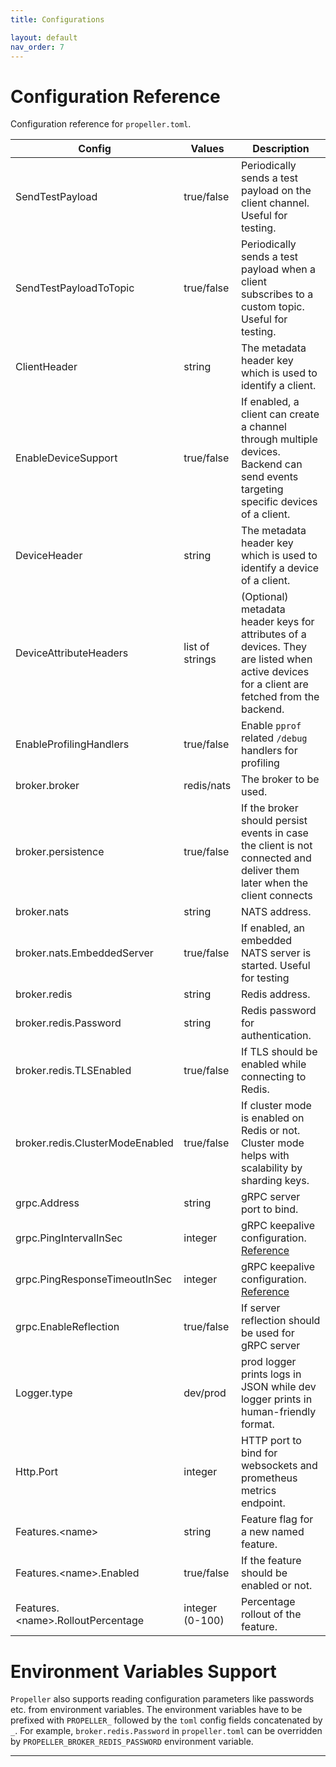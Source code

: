 ```yaml
---
title: Configurations

layout: default
nav_order: 7
---
```

# Configuration Reference

Configuration reference for `propeller.toml`.

| Config                             | Values          | Description                                                                                                                                |
|------------------------------------|-----------------|--------------------------------------------------------------------------------------------------------------------------------------------|
| SendTestPayload                    | true/false      | Periodically sends a test payload on the client channel. Useful for testing.                                                               |
| SendTestPayloadToTopic             | true/false      | Periodically sends a test payload when a client subscribes to a custom topic. Useful for testing.                                          |
| ClientHeader                       | string          | The metadata header key which is used to identify a client.                                                                                |
| EnableDeviceSupport                | true/false      | If enabled, a client can create a channel through multiple devices. Backend can send events targeting specific devices of a client.        |
| DeviceHeader                       | string          | The metadata header key which is used to identify a device of a client.                                                                    |
| DeviceAttributeHeaders             | list of strings | (Optional) metadata header keys for attributes of a devices. They are listed when active devices for a client are fetched from the backend.|
| EnableProfilingHandlers            | true/false      | Enable `pprof` related `/debug` handlers for profiling                                                                                     |
| broker.broker                      | redis/nats      | The broker to be used.                                                                                                                     |
| broker.persistence                 | true/false      | If the broker should persist events in case the client is not connected and deliver them later when the client connects                    |
| broker.nats                        | string          | NATS address.                                                                                                                              |
| broker.nats.EmbeddedServer         | true/false      | If enabled, an embedded NATS server is started. Useful for testing                                                                         |
| broker.redis                       | string          | Redis address.                                                                                                                             |
| broker.redis.Password              | string          | Redis password for authentication.                                                                                                         |
| broker.redis.TLSEnabled            | true/false      | If TLS should be enabled while connecting to Redis.                                                                                        |
| broker.redis.ClusterModeEnabled    | true/false      | If cluster mode is enabled on Redis or not. Cluster mode helps with scalability by sharding keys.                                          |
| grpc.Address                       | string          | gRPC server port to bind.                                                                                                                  |
| grpc.PingIntervalInSec             | integer         | gRPC keepalive configuration. [Reference](https://grpc.io/docs/guides/keepalive/)                                                          |
| grpc.PingResponseTimeoutInSec      | integer         | gRPC keepalive configuration. [Reference](https://grpc.io/docs/guides/keepalive/)                                                          |
| grpc.EnableReflection              | true/false      | If server reflection should be used for gRPC server                                                                                        |
| Logger.type                        | dev/prod        | prod logger prints logs in JSON while dev logger prints in human-friendly format.                                                          |
| Http.Port                          | integer         | HTTP port to bind for websockets and prometheus metrics endpoint.                                                                          |
| Features.\<name>                   | string          | Feature flag for a new named feature.                                                                                                      |
| Features.\<name>.Enabled           | true/false      | If the feature should be enabled or not.                                                                                                   |
| Features.\<name>.RolloutPercentage | integer (0-100) | Percentage rollout of the feature.                                                                                                         |

# Environment Variables Support

`Propeller` also supports reading configuration parameters like passwords etc. from environment variables. The environment variables have to be prefixed with `PROPELLER_` followed by the `toml` config fields concatenated by `_`. For example, `broker.redis.Password` in `propeller.toml` can be overridden by `PROPELLER_BROKER_REDIS_PASSWORD` environment variable.  

---
